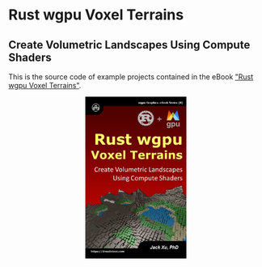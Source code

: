 # Rust wgpu Voxel Terrains  
## Create Volumetric Landscapes Using Compute Shaders

This is the source code of example projects contained in the eBook ["Rust wgpu Voxel Terrains"](https://www.amazon.com/exec/obidos/ASIN/B0CLSV3SPT/unicadinccom-20). 

<p align="center">
<a href="https://drxudotnet.com"><img src="assets/cover.jpg" width="200" height="320"></a>
</p>
